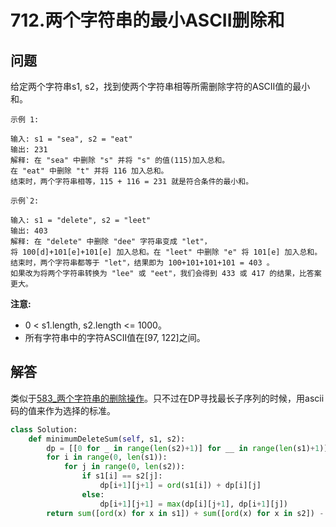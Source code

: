 # 712.两个字符串的最小ASCII删除和

## 问题
给定两个字符串s1, s2，找到使两个字符串相等所需删除字符的ASCII值的最小和。

```
示例 1:

输入: s1 = "sea", s2 = "eat"
输出: 231
解释: 在 "sea" 中删除 "s" 并将 "s" 的值(115)加入总和。
在 "eat" 中删除 "t" 并将 116 加入总和。
结束时，两个字符串相等，115 + 116 = 231 就是符合条件的最小和。

示例`2:

输入: s1 = "delete", s2 = "leet"
输出: 403
解释: 在 "delete" 中删除 "dee" 字符串变成 "let"，
将 100[d]+101[e]+101[e] 加入总和。在 "leet" 中删除 "e" 将 101[e] 加入总和。
结束时，两个字符串都等于 "let"，结果即为 100+101+101+101 = 403 。
如果改为将两个字符串转换为 "lee" 或 "eet"，我们会得到 433 或 417 的结果，比答案更大。
```

**注意:**

- 0 < s1.length, s2.length <= 1000。
- 所有字符串中的字符ASCII值在[97, 122]之间。

## 解答
类似于[583_两个字符串的删除操作](./583_两个字符串的删除操作.md)。只不过在DP寻找最长子序列的时候，用ascii码的值来作为选择的标准。

```python
class Solution:
    def minimumDeleteSum(self, s1, s2):
        dp = [[0 for _ in range(len(s2)+1)] for __ in range(len(s1)+1)]
        for i in range(0, len(s1)):
            for j in range(0, len(s2)):
                if s1[i] == s2[j]:
                    dp[i+1][j+1] = ord(s1[i]) + dp[i][j]
                else:
                    dp[i+1][j+1] = max(dp[i][j+1], dp[i+1][j])
        return sum([ord(x) for x in s1]) + sum([ord(x) for x in s2]) - 2 * (dp[-1][-1])
```
